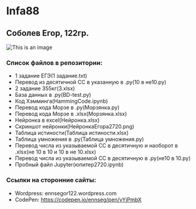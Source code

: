 # Infa88
## Соболев Егор, 122гр.
![This is an image](https://islam.ru/sites/default/files/img/veroeshenie/2011/12/Allah_vahid01.jpg)
### Список файлов в репозитории:
- 1 задание ЕГЭ(1 задание.txt)
- Перевод из десятичной СС в указанную в .py(10 в не10.py)
- 2 задание 355кг(3.xlsx)
- База данных в .py(BD-test.py)
- Код Хэмминга(HammingCode.ipynb)
- Перевод кода Морзе в .py(Морзянка.py)
- Перевод кода Морзе в .xlsx(Морзянка.xlsx)
- Нейронка в excel(Нейронка.xlsx)
- Скриншот нейронки(НейронкаЕгора2720.png)
- Таблица истиности(Таблица истиности.xlsx)
- Таблица умножения в .py(Таблица умножения.py)
- Перевод числа из указываемой СС в десятичную и наоборот в .xlsx(не 10 в 10 и 10 в не 10.xlsx)
- Перевод числа из указываемой СС в десятичную в .py(не10 в 10.py)
- Пробный файл Jupyter(юпитер2720.ipynb)
### Ссылки на сторонние сайты:
- Wordpress: ennsegor122.wordpress.com
- CodePen: https://codepen.io/ennseg/pen/vYjPmbX
